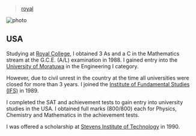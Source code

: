 > [royal](./)

![photo](/profile/education/photos/royal-ifs.png)

## USA

Studying at [Royal College](/profile/education/royal),
I obtained 3 As and a C in the Mathematics stream at the G.C.E. (A/L) examination in 1988.
I gained entry into the [University of Moratuwa](moratuwa) in the Engineering I category.

However, due to civil unrest in the country at the time all universities were closed
for more than 3 years.
I joined the [Institute of Fundamental Studies (IFS)](/profile/education/ifs) in 1989.

I completed the SAT and achievement tests to gain entry into university studies in the USA.
I obtained full marks (800/800) each for Physics, Chemistry and Mathematics in the achievement tests.

I was offered a scholarship at [Stevens Institute of Technology](/profile/education/stevens) in 1990.
